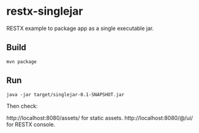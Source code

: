 restx-singlejar
===============


RESTX example to package app as a single executable jar.

## Build

`mvn package`

## Run

`java -jar target/singlejar-0.1-SNAPSHOT.jar`

Then check:

http://localhost:8080/assets/ for static assets.
http://localhost:8080/@/ui/ for RESTX console.
